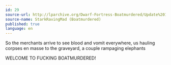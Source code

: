 ```yaml
---
id: 29
source-url: http://lparchive.org/Dwarf-Fortress-Boatmurdered/Update%201-16/
source-name: StarkRavingMad (Boatmurdered)
published: true
language: en
---
```

So the merchants arrive to see blood and vomit everywhere, us hauling corpses en masse to the graveyard, a couple rampaging elephants

WELCOME TO FUCKING BOATMURDERED!
